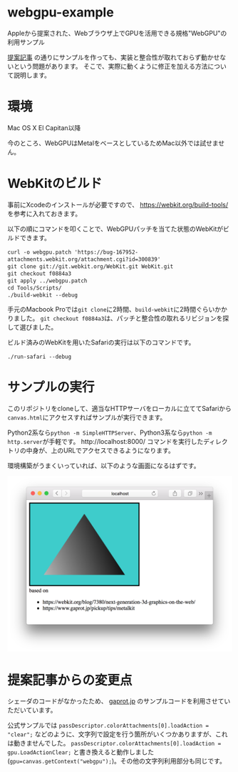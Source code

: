 # webgpu-example
Appleから提案された、Webブラウザ上でGPUを活用できる規格"WebGPU"の利用サンプル

[提案記事](https://webkit.org/blog/7380/next-generation-3d-graphics-on-the-web/)
の通りにサンプルを作っても、実装と整合性が取れておらず動かせないという問題があります。
そこで、実際に動くように修正を加える方法について説明します。

# 環境
Mac OS X El Capitan以降

今のところ、WebGPUはMetalをベースとしているためMac以外では試せません。

# WebKitのビルド
事前にXcodeのインストールが必要ですので、 https://webkit.org/build-tools/ を参考に入れておきます。

以下の順にコマンドを叩くことで、WebGPUパッチを当てた状態のWebKitがビルドできます。

```
curl -o webgpu.patch 'https://bug-167952-attachments.webkit.org/attachment.cgi?id=300839'
git clone git://git.webkit.org/WebKit.git WebKit.git
git checkout f0884a3
git apply ../webgpu.patch
cd Tools/Scripts/
./build-webkit --debug
```

手元のMacbook Proでは`git clone`に2時間、`build-webkit`に2時間ぐらいかかりました。
`git checkout f0884a3`は、パッチと整合性の取れるリビジョンを探して選びました。

ビルド済みのWebKitを用いたSafariの実行は以下のコマンドです。

```
./run-safari --debug
```

# サンプルの実行
このリポジトリをcloneして、適当なHTTPサーバをローカルに立ててSafariから`canvas.html`にアクセスすればサンプルが実行できます。

Python2系なら`python -m SimpleHTTPServer`、Python3系なら`python -m http.server`が手軽です。
http://localhost:8000/
コマンドを実行したディレクトリの中身が、上のURLでアクセスできるようになります。

環境構築がうまくいっていれば、以下のような画面になるはずです。

![WebGPU first sample](./webgpufirst.png)

# 提案記事からの変更点
シェーダのコードがなかったため、 [gaprot.jp](https://www.gaprot.jp/pickup/tips/metalkit) のサンプルコードを利用させていただいています。

公式サンプルでは
`passDescriptor.colorAttachments[0].loadAction = "clear";`
などのように、文字列で設定を行う箇所がいくつかありますが、これは動きませんでした。
`passDescriptor.colorAttachments[0].loadAction = gpu.LoadActionClear;`
と書き換えると動作しました(`gpu=canvas.getContext("webgpu");`)。その他の文字列利用部分も同じです。

